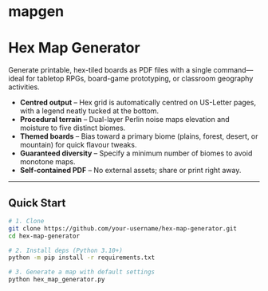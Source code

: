 # mapgen
# Hex Map Generator

Generate printable, hex-tiled boards as PDF files with a single command—ideal for tabletop RPGs, board-game prototyping, or classroom geography activities.

* **Centred output** – Hex grid is automatically centred on US-Letter pages, with a legend neatly tucked at the bottom.
* **Procedural terrain** – Dual-layer Perlin noise maps elevation and moisture to five distinct biomes.
* **Themed boards** – Bias toward a primary biome (plains, forest, desert, or mountain) for quick flavour tweaks.
* **Guaranteed diversity** – Specify a minimum number of biomes to avoid monotone maps.
* **Self-contained PDF** – No external assets; share or print right away.

---

## Quick Start

```bash
# 1. Clone
git clone https://github.com/your-username/hex-map-generator.git
cd hex-map-generator

# 2. Install deps (Python 3.10+)
python -m pip install -r requirements.txt

# 3. Generate a map with default settings
python hex_map_generator.py

